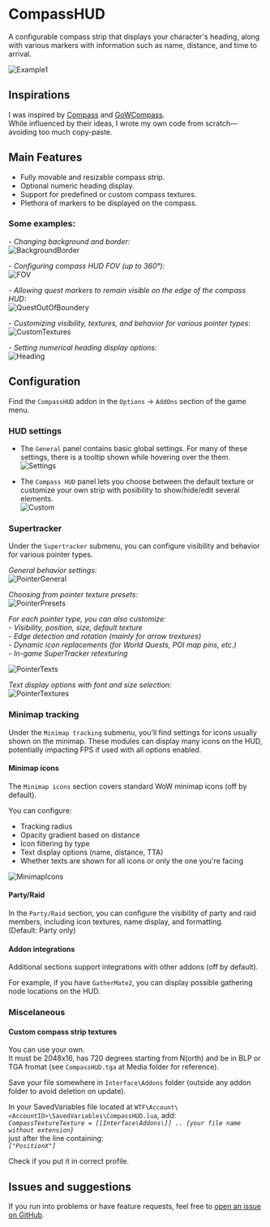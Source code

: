 # CompassHUD

A configurable compass strip that displays your character's heading, along with various markers with information such as name, distance, and time to arrival.

![Example1](https://i.imgur.com/NmushPm.png)


## Inspirations

I was inspired by [Compass](https://www.wowinterface.com/downloads/info14051-Compass.html) and [GoWCompass](https://www.curseforge.com/wow/addons/gowcompass).</br>
While influenced by their ideas, I wrote my own code from scratch—avoiding too much copy-paste.


## Main Features

- Fully movable and resizable compass strip.
- Optional numeric heading display.
- Support for predefined or custom compass textures.
- Plethora of markers to be displayed on the compass.

### Some examples:

*- Changing background and border:*</br>
![BackgroundBorder](https://i.imgur.com/fKY6J1S.png)

*- Configuring compass HUD FOV (up to 360°):*</br>
![FOV](https://i.imgur.com/Q9HEzRG.png)

*- Allowing quest markers to remain visible on the edge of the compass HUD:*</br>
![QuestOutOfBoundery](https://i.imgur.com/jzSYOS6.png)

*- Customizing visibility, textures, and behavior for various pointer types:*</br>
![CustomTextures](https://i.imgur.com/fhRaRWj.png)

*- Setting numerical heading display options:*</br>
![Heading](https://i.imgur.com/CxlBmpL.png)


## Configuration

Find the `CompassHUD` addon in the `Options` -> `AddOns` section of the game menu.

### HUD settings

- The `General` panel contains basic global settings. For many of these settings, there is a tooltip shown while hovering over the them.</br>
![Settings](https://i.imgur.com/W5uhfbJ.png)

- The `Compass HUD` panel lets you choose between the default texture or customize your own strip with posibility to show/hide/edit several elements.</br>
![Custom](https://i.imgur.com/ElQIDGp.png)

### Supertracker

Under the `Supertracker` submenu, you can configure visibility and behavior for various pointer types.

*General behavior settings:*</br>
![PointerGeneral](https://i.imgur.com/qWe8KPX.png)

*Choosing from pointer texture presets:*</br>
![PointerPresets](https://i.imgur.com/V1mzqaP.png)

*For each pointer type, you can also customize:*</br>
*- Visibility, position, size, default texture*</br>
*- Edge detection and rotation (mainly for arrow trextures)*</br>
*- Dynamic icon replacements (for World Quests, POI map pins, etc.)*</br>
*- In-game SuperTracker retexturing*</br>

![PointerTexts](https://i.imgur.com/a9x1IA8.png)

*Text display options with font and size selection:*</br>
![PointerTextures](https://i.imgur.com/hUQFmd7.png)

### Minimap tracking

Under the `Minimap tracking` submenu, you’ll find settings for icons usually shown on the minimap. These modules can display many icons on the HUD, potentially impacting FPS if used with all options enabled.

#### Minimap icons

The `Minimap icons` section covers standard WoW minimap icons (off by default).

You can configure:
- Tracking radius</br>
- Opacity gradient based on distance</br>
- Icon filtering by type</br>
- Text display options (name, distance, TTA)</br>
- Whether texts are shown for all icons or only the one you're facing

![MinimapIcons](https://i.imgur.com/FvCUD2R.png)

#### Party/Raid

In the `Party/Raid` section, you can configure the visibility of party and raid members, including icon textures, name display, and formatting.</br>
(Default: Party only)

#### Addon integrations

Additional sections support integrations with other addons (off by default).

For example, if you have `GatherMate2`, you can display possible gathering node locations on the HUD.

### Miscelaneous

#### Custom compass strip textures
You can use your own.<br>
It must be 2048x16, has 720 degrees starting from N(orth) and be in BLP or TGA fromat (see `CompassHUD.tga` at Media folder for reference).

Save your file somewhere in `Interface\Addons` folder (outside any addon folder to avoid deletion on update).

In your SavedVariables file located at `WTF\Account\<AccountID>\SavedVariables\CompassHUD.lua`, add:</br>
*`CompassTextureTexture = [[Interface\Addons\]] .. {your file name without extension}`*</br>
just after the line containing:</br>
*`["PositionX"]`*

Check if you put it in correct profile.


## Issues and suggestions

If you run into problems or have feature requests, feel free to [open an issue on GitHub](https://github.com/BelegCufea/CompassHUD/issues).